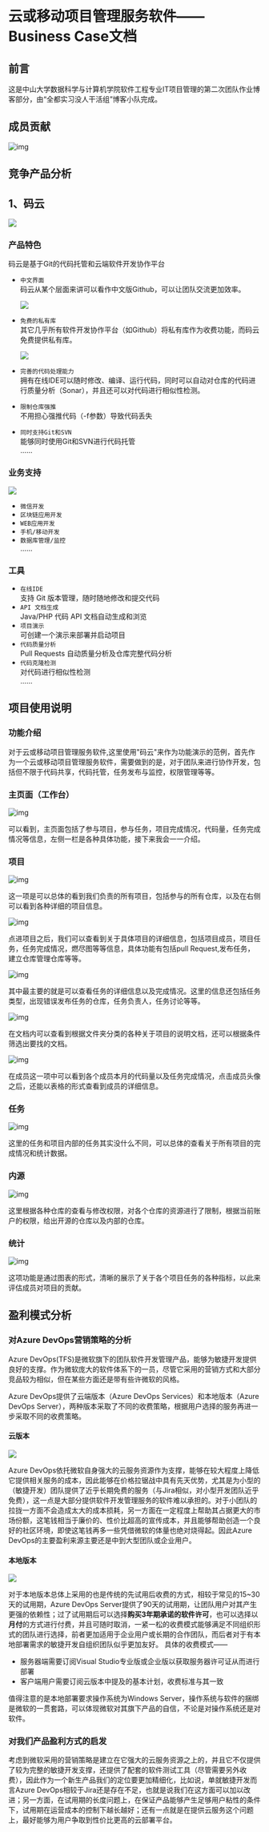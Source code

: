 # 云或移动项目管理服务软件——Business Case文档

## 前言
  
这是中山大学数据科学与计算机学院软件工程专业IT项目管理的第二次团队作业博客部分，由“全都实习没人干活组”博客小队完成。  
## 成员贡献  

 ![img](picture/L1.png)

## 竞争产品分析
## **1、码云**  

   ![](picture/m0.png)  
   
### **产品特色**  
码云是基于Git的代码托管和云端软件开发协作平台  


- `中文界面`  
码云从某个层面来讲可以看作中文版Github，可以让团队交流更加效率。  

   ![](picture/m1.png)  

- `免费的私有库`  
其它几乎所有软件开发协作平台（如Github）将私有库作为收费功能，而码云免费提供私有库。  
   
   ![](picture/m3.png)  
   
- `完善的代码处理能力`  
拥有在线IDE可以随时修改、编译、运行代码，同时可以自动对仓库的代码进行质量分析（Sonar），并且还可以对代码进行相似性检测。
- `限制仓库强推`  
不用担心强推代码（-f参数）导致代码丢失
- `同时支持Git和SVN`  
能够同时使用Git和SVN进行代码托管  
……

### 业务支持
![](picture/m2.png)  
- `微信开发`
- `区块链应用开发`
- `WEB应用开发`
- `手机/移动开发`
- `数据库管理/监控`  
……
### 工具
- `在线IDE`  
支持 Git 版本管理，随时随地修改和提交代码
- `API 文档生成`  
Java/PHP 代码 API 文档自动生成和浏览
- `项目演示`  
可创建一个演示来部署并启动项目
- `代码质量分析`  
Pull Requests 自动质量分析及仓库完整代码分析
- `代码克隆检测`  
对代码进行相似性检测  
……
## 项目使用说明
### 功能介绍
对于云或移动项目管理服务软件,这里使用"码云"来作为功能演示的范例，首先作为一个云或移动项目管理服务软件，需要做到的是，对于团队来进行协作开发，包括但不限于代码共享，代码托管，任务发布与监控，权限管理等等。

### 主页面（工作台）

![img](picture/L2.png)

可以看到，主页面包括了参与项目，参与任务，项目完成情况，代码量，任务完成情况等信息，左侧一栏是各种具体功能，接下来我会一一介绍。

### 项目

![img](picture/L3.png)

这一项是可以总体的看到我们负责的所有项目，包括参与的所有仓库，以及在右侧可以看到各种详细的项目信息。

![img](picture/L4.png)

点进项目之后，我们可以查看到关于具体项目的详细信息，包括项目成员，项目任务，任务完成情况，燃尽图等等信息，具体功能有包括pull Request,发布任务，建立仓库管理仓库等等。

![img](picture/L5.png)

其中最主要的就是可以查看任务的详细信息以及完成情况。这里的信息还包括任务类型，出现错误发布任务的仓库，任务负责人，任务讨论等等。

![img](picture/L6.png)

在文档内可以查看到根据文件夹分类的各种关于项目的说明文档，还可以根据条件筛选出要找的文档。

![img](picture/L7.png)

在成员这一项中可以看到各个成员本月的代码量以及任务完成情况，点击成员头像之后，还能以表格的形式查看到成员的详细信息。

### 任务

![img](picture/L8.png)

这里的任务和项目内部的任务其实没什么不同，可以总体的查看关于所有项目的完成情况和统计数据。

### 内源

![img](picture/L9.png)

这里根据各种仓库的查看与修改权限，对各个仓库的资源进行了限制，根据当前账户的权限，给出开源的仓库以及内部的仓库。

### 统计

![img](picture/L10.png)

这项功能是通过图表的形式，清晰的展示了关于各个项目任务的各种指标，以此来评估成员对项目的贡献。


## 盈利模式分析

### 对Azure DevOps营销策略的分析

Azure DevOps(TFS)是微软旗下的团队软件开发管理产品，能够为敏捷开发提供良好的支撑。作为微软庞大的软件体系下的一员，尽管它采用的营销方式和大部分竞品较为相似，但在某些方面还是带有些许微软的风格。

Azure DevOps提供了云端版本（Azure DevOps Services）和本地版本（Azure DevOps Server），两种版本采取了不同的收费策略，根据用户选择的服务再进一步采取不同的收费策略。

#### 云版本

![](picture/DevOps1.png)

Azure DevOps依托微软自身强大的云服务资源作为支撑，能够在较大程度上降低它提供相关服务的成本，因此能够在价格拉锯战中具有先天优势，尤其是为小型的（敏捷开发）团队提供了近乎长期免费的服务（与Jira相似，对小型开发团队近乎免费），这一点是大部分提供软件开发管理服务的软件难以承担的。对于小团队的拉拢一方面不会造成太大的成本损耗，另一方面在一定程度上帮助其占据更大的市场份额，这笔钱相当于廉价的、性价比超高的宣传成本，并且能够帮助创造一个良好的社区环境，即使这笔钱再多一些凭借微软的体量也绝对烧得起。因此Azure DevOps的主要盈利来源主要还是中到大型团队或企业用户。

#### 本地版本

![](picture/DevOps2.png)

对于本地版本总体上采用的也是传统的先试用后收费的方式，相较于常见的15~30天的试用期，Azure DevOps Server提供了90天的试用期，让团队用户对其产生更强的依赖性；过了试用期后可以选择**购买3年期承诺的软件许可**，也可以选择以**月付**的方式进行付费，并且可随时取消，一紧一松的收费模式能够满足不同组织形式的团队进行选择，前者更加适用于企业用户或长期的合作团队，而后者对于有本地部署需求的敏捷开发自组织团队似乎更加友好。
具体的收费模式——

- 服务器端需要订阅Visual Studio专业版或企业版以获取服务器许可证从而进行部署
- 客户端用户需要订阅云版本中提及的基本计划，收费标准与其一致

值得注意的是本地部署要求操作系统为Windows Server，操作系统与软件的捆绑是微软的一贯套路，可以体现微软对其旗下产品的自信，不论是对操作系统还是对软件。

### 对我们产品盈利方式的启发

考虑到微软采用的营销策略是建立在它强大的云服务资源之上的，并且它不仅提供了较为完整的敏捷开发支撑，还提供了配套的软件测试工具（尽管需要另外收费），因此作为一个新生产品我们的定位要更加精细化，比如说，单就敏捷开发而言Azure DevOps相较于Jira还是存在不足，也就是说我们在这方面可以加以改进；另一方面，在试用期的长度问题上，在保证产品能够产生足够用户粘性的条件下，试用期在运营成本的控制下越长越好；还有一点就是在提供云服务这个问题上，最好能够为用户争取到性价比更高的云部署平台。